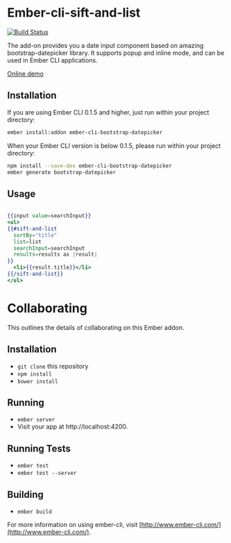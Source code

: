# Ember-cli-sift-and-list

[![Build Status](https://travis-ci.org/soulim/ember-cli-bootstrap-datepicker.svg?branch=master&style=flat)](https://travis-ci.org/soulim/ember-cli-bootstrap-datepicker)

The add-on provides you a date input component based on amazing bootstrap-datepicker library. It supports popup and inline mode, and can be used in Ember CLI applications.

[Online demo](http://sul.im/ember-cli-bootstrap-datepicker)

## Installation

If you are using Ember CLI 0.1.5 and higher, just run within your project directory:

```bash
ember install:addon ember-cli-bootstrap-datepicker
```

When your Ember CLI version is below 0.1.5, please run within your project directory:

```bash
npm install --save-dev ember-cli-bootstrap-datepicker
ember generate bootstrap-datepicker
```

## Usage

```handlebars

{{input value=searchInput}}
<ul>
{{#sift-and-list
  sortBy="title"
  list=list
  searchInput=searchInput
  results=results as |result|
}}
  <li>{{result.title}}</li>
{{/sift-and-list}}
</ul>

```

# Collaborating

This outlines the details of collaborating on this Ember addon.

## Installation

* `git clone` this repository
* `npm install`
* `bower install`

## Running

* `ember server`
* Visit your app at http://localhost:4200.

## Running Tests

* `ember test`
* `ember test --server`

## Building

* `ember build`

For more information on using ember-cli, visit [http://www.ember-cli.com/](http://www.ember-cli.com/).
